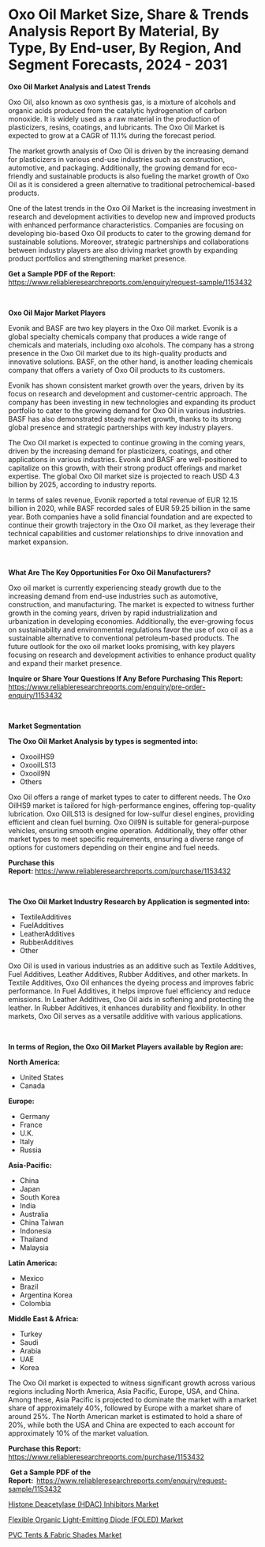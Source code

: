 <p><h1>Oxo Oil Market Size, Share & Trends Analysis Report By Material, By Type, By End-user, By Region, And Segment Forecasts, 2024 - 2031</h1></p><p><strong>Oxo Oil Market Analysis and Latest Trends</strong></p>
<p><p>Oxo Oil, also known as oxo synthesis gas, is a mixture of alcohols and organic acids produced from the catalytic hydrogenation of carbon monoxide. It is widely used as a raw material in the production of plasticizers, resins, coatings, and lubricants. The Oxo Oil Market is expected to grow at a CAGR of 11.1% during the forecast period.</p><p>The market growth analysis of Oxo Oil is driven by the increasing demand for plasticizers in various end-use industries such as construction, automotive, and packaging. Additionally, the growing demand for eco-friendly and sustainable products is also fueling the market growth of Oxo Oil as it is considered a green alternative to traditional petrochemical-based products.</p><p>One of the latest trends in the Oxo Oil Market is the increasing investment in research and development activities to develop new and improved products with enhanced performance characteristics. Companies are focusing on developing bio-based Oxo Oil products to cater to the growing demand for sustainable solutions. Moreover, strategic partnerships and collaborations between industry players are also driving market growth by expanding product portfolios and strengthening market presence.</p></p>
<p><strong>Get a Sample PDF of the Report:&nbsp;</strong> <a href="https://www.reliableresearchreports.com/enquiry/request-sample/1153432">https://www.reliableresearchreports.com/enquiry/request-sample/1153432</a></p>
<p>&nbsp;</p>
<p><strong>Oxo Oil Major Market Players</strong></p>
<p><p>Evonik and BASF are two key players in the Oxo Oil market. Evonik is a global specialty chemicals company that produces a wide range of chemicals and materials, including oxo alcohols. The company has a strong presence in the Oxo Oil market due to its high-quality products and innovative solutions. BASF, on the other hand, is another leading chemicals company that offers a variety of Oxo Oil products to its customers.</p><p>Evonik has shown consistent market growth over the years, driven by its focus on research and development and customer-centric approach. The company has been investing in new technologies and expanding its product portfolio to cater to the growing demand for Oxo Oil in various industries. BASF has also demonstrated steady market growth, thanks to its strong global presence and strategic partnerships with key industry players.</p><p>The Oxo Oil market is expected to continue growing in the coming years, driven by the increasing demand for plasticizers, coatings, and other applications in various industries. Evonik and BASF are well-positioned to capitalize on this growth, with their strong product offerings and market expertise. The global Oxo Oil market size is projected to reach USD 4.3 billion by 2025, according to industry reports.</p><p>In terms of sales revenue, Evonik reported a total revenue of EUR 12.15 billion in 2020, while BASF recorded sales of EUR 59.25 billion in the same year. Both companies have a solid financial foundation and are expected to continue their growth trajectory in the Oxo Oil market, as they leverage their technical capabilities and customer relationships to drive innovation and market expansion.</p></p>
<p>&nbsp;</p>
<p><strong>What Are The Key Opportunities For Oxo Oil Manufacturers?</strong></p>
<p><p>Oxo oil market is currently experiencing steady growth due to the increasing demand from end-use industries such as automotive, construction, and manufacturing. The market is expected to witness further growth in the coming years, driven by rapid industrialization and urbanization in developing economies. Additionally, the ever-growing focus on sustainability and environmental regulations favor the use of oxo oil as a sustainable alternative to conventional petroleum-based products. The future outlook for the oxo oil market looks promising, with key players focusing on research and development activities to enhance product quality and expand their market presence.</p></p>
<p><strong>Inquire or Share Your Questions If Any Before Purchasing This Report:</strong> <a href="https://www.reliableresearchreports.com/enquiry/pre-order-enquiry/1153432">https://www.reliableresearchreports.com/enquiry/pre-order-enquiry/1153432</a></p>
<p>&nbsp;</p>
<p><strong>Market Segmentation</strong></p>
<p><strong>The Oxo Oil Market Analysis by types is segmented into:</strong></p>
<p><ul><li>OxooilHS9</li><li>OxooilLS13</li><li>Oxooil9N</li><li>Others</li></ul></p>
<p><p>Oxo Oil offers a range of market types to cater to different needs. The Oxo OilHS9 market is tailored for high-performance engines, offering top-quality lubrication. Oxo OilLS13 is designed for low-sulfur diesel engines, providing efficient and clean fuel burning. Oxo Oil9N is suitable for general-purpose vehicles, ensuring smooth engine operation. Additionally, they offer other market types to meet specific requirements, ensuring a diverse range of options for customers depending on their engine and fuel needs.</p></p>
<p><strong>Purchase this Report:&nbsp;</strong><a href="https://www.reliableresearchreports.com/purchase/1153432">https://www.reliableresearchreports.com/purchase/1153432</a></p>
<p>&nbsp;</p>
<p><strong>The Oxo Oil Market Industry Research by Application is segmented into:</strong></p>
<p><ul><li>TextileAdditives</li><li>FuelAdditives</li><li>LeatherAdditives</li><li>RubberAdditives</li><li>Other</li></ul></p>
<p><p>Oxo Oil is used in various industries as an additive such as Textile Additives, Fuel Additives, Leather Additives, Rubber Additives, and other markets. In Textile Additives, Oxo Oil enhances the dyeing process and improves fabric performance. In Fuel Additives, it helps improve fuel efficiency and reduce emissions. In Leather Additives, Oxo Oil aids in softening and protecting the leather. In Rubber Additives, it enhances durability and flexibility. In other markets, Oxo Oil serves as a versatile additive with various applications.</p></p>
<p>&nbsp;</p>
<p><strong>In terms of Region, the Oxo Oil Market Players available by Region are:</strong></p>
<p>
    <p> <strong> North America: </strong>
        <ul>
            <li>United States</li>
            <li>Canada</li>
        </ul>
        </p> 
    <p> <strong> Europe: </strong>
        <ul>
            <li>Germany</li>
            <li>France</li>
            <li>U.K.</li>
            <li>Italy</li>
            <li>Russia</li>
        </ul>
        </p> 
    <p> <strong> Asia-Pacific: </strong>
        <ul>
            <li>China</li>
            <li>Japan</li>
            <li>South Korea</li>
            <li>India</li>
            <li>Australia</li>
            <li>China Taiwan</li>
            <li>Indonesia</li>
            <li>Thailand</li>
            <li>Malaysia</li>
        </ul>
        </p> 
    <p> <strong> Latin America: </strong>
        <ul>
            <li>Mexico</li>
            <li>Brazil</li>
            <li>Argentina Korea</li>
            <li>Colombia</li>
        </ul>
        </p> 
    <p> <strong> Middle East & Africa: </strong>
        <ul>
            <li>Turkey</li>
            <li>Saudi</li>
            <li>Arabia</li>
            <li>UAE</li>
            <li>Korea</li>
        </ul>
    </p>
    </p>
<p><p>The Oxo Oil market is expected to witness significant growth across various regions including North America, Asia Pacific, Europe, USA, and China. Among these, Asia Pacific is projected to dominate the market with a market share of approximately 40%, followed by Europe with a market share of around 25%. The North American market is estimated to hold a share of 20%, while both the USA and China are expected to each account for approximately 10% of the market valuation.</p></p>
<p><strong>Purchase this Report: </strong><a href="https://www.reliableresearchreports.com/purchase/1153432">https://www.reliableresearchreports.com/purchase/1153432</a></p>
<p>&nbsp;<strong>Get a Sample PDF of the Report:&nbsp;&nbsp;</strong><a href="https://www.reliableresearchreports.com/enquiry/request-sample/1153432">https://www.reliableresearchreports.com/enquiry/request-sample/1153432</a></p>
<p><strong></strong></p>
<p><p><a href="https://view.publitas.com/reportprime-1/histone-deacetylase-hdac-inhibitors-market-research-report-provides-thorough-industry-overview-which-offers-an-in-depth-analysis-of-product-trends-and-new-market-divisions/">Histone Deacetylase (HDAC) Inhibitors Market</a></p><p><a href="https://view.publitas.com/reportprime-1/flexible-organic-light-emitting-diode-foled-market-analysis-examines-its-scope-on-growth-opportunities-and-forecasted-trends-spanning-from-2023-to-2030/">Flexible Organic Light-Emitting Diode (FOLED) Market</a></p><p><a href="https://view.publitas.com/reportprime-1/pvc-tents-fabric-shades-market-dynamics-2023-2030-also-about-its-market-trends-projections-and-opportunities/">PVC Tents & Fabric Shades Market</a></p></p>